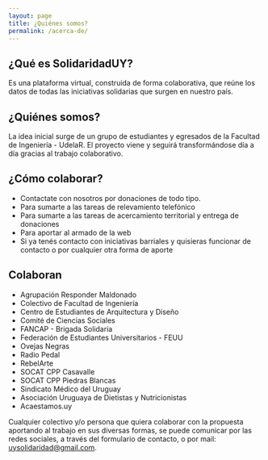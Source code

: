 ```yaml
---
layout: page
title: ¿Quiénes somos?
permalink: /acerca-de/
---
```

## ¿Qué es SolidaridadUY?
Es una plataforma virtual, construida de forma colaborativa, que reúne los datos de todas las iniciativas solidarias que surgen en nuestro país.

## ¿Quiénes somos?
La idea inicial surge de un grupo de estudiantes y egresados de la Facultad de Ingeniería - UdelaR. El proyecto viene y seguirá transformándose día a día gracias al trabajo colaborativo.

## ¿Cómo colaborar?
- Contactate con nosotros por donaciones de todo tipo.
- Para sumarte a las tareas de relevamiento telefónico
- Para sumarte a las tareas de acercamiento territorial y entrega de donaciones
- Para aportar al armado de la web
- Si ya tenés contacto con iniciativas barriales y quisieras funcionar de contacto o por cualquier otra forma de aporte

## Colaboran

- Agrupación Responder Maldonado
- Colectivo de Facultad de Ingeniería
- Centro de Estudiantes de Arquitectura y Diseño
- Comité de Ciencias Sociales
- FANCAP - Brigada Solidaria
- Federación de Estudiantes Universitarios - FEUU
- Ovejas Negras
- Radio Pedal
- RebelArte
- SOCAT CPP Casavalle
- SOCAT CPP Piedras Blancas
- Sindicato Médico del Uruguay 
- Asociación Uruguaya de Dietistas y Nutricionistas
- Acaestamos.uy

Cualquier colectivo y/o persona que quiera colaborar con la propuesta aportando al trabajo en sus diversas formas, se puede comunicar por las redes sociales, a través del formulario de contacto, o por mail: uysolidaridad@gmail.com.